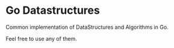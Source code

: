 # Go Datastructures

Common implementation of DataStructures and Algorithms in Go.

Feel free to use any of them.

